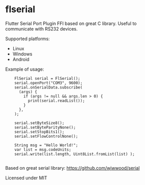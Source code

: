 # flserial
Flutter Serial Port Plugin FFI based on great C library. Useful to communicate with RS232 devices.

Supported platforms:
- Linux
- Windows
- Android

Example of usage:


```
    FlSerial serial = FlSerial();
    serial.openPort("COM3", 9600);
    serial.onSerialData.subscribe(
      (args) {
        if (args != null && args.len > 0) {
          print(serial.readList());
        }
      },
    );

    serial.setByteSize8();
    serial.setByteParityNone(); 
    serial.setStopBits1();
    serial.setFlowControlNone();

    String msg = "Hello World!";
    var list = msg.codeUnits;
    serial.write(list.length, Uint8List.fromList(list) );


```
Based on great serial library: https://github.com/wjwwood/serial

Licensed under MIT